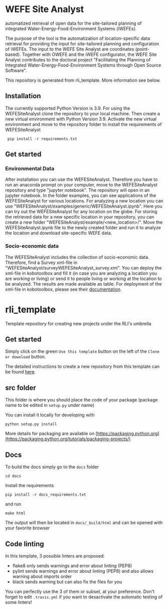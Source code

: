 # WEFE Site Analyst
automatized retrieval of open data for the site-tailored planning of integrated Water-Energy-Food-Environment Systems (iWEFEs).

The purpose of the tool is the automatization of location-specific data retrieval for providing the input for site-tailored planning and configuration of iWEFEs. The input to the WEFE Site Analyst are coordinates (point-based). Together with OWEFE and the iWEFE configurator, the WEFE Site Analyst contributes to the doctoral project "Facilitating the Planning of Integrated Water-Energy-Food-Environment Systems through Open Source Software".

This repository is generated from rli_template. More information see below. 

## Installation

The currently supported Python Version is 3.9. For using the WEFESiteAnalyst clone the repository to your local machine. Then create a new virtual environment with Python Version 3.9. Activate the new virtual environment and move to the repository folder to install the requirements of WEFESiteAnalyst

     pip install -r requirements.txt

## Get started
### Environmental Data
After installation you can use the WEFESiteAnalyst. Therefore you have to run an anaconda prompt on your computer, move to the WEFESiteAnalyst repository and type "jupyter notebook". The repository will open in an jupyter notebook. In the folder examples, you can see applications of the WEFESiteAnalyst for various locations. For analyzing a new location you can use "WEFESiteAnalyst/examples/generic/WEFESiteAnalyst.ipynb". Here you can try out the WEFESiteAnalyst for any location on the globe. For storing the retrieved data for a new specific location in your repository, you can create a new folder "WEFESiteAnalyst/example/<new_location>/". Move the WEFESiteAnalyst.ipynb file to the newly created folder and run it to analyze the location and download site-specific WEFE data.

### Socio-economic data
The WEFESiteAnalyst includes the collection of socio-economic data. Therefore, find a Survey xml-file in "WEFESiteAnalyst/surveyWEFESiteAnalyst_survey.xml". You can deploy the xml-file in kobotoolbox and fill it (in case you are analyzing a location you are working or living) or send it to people living or working at the location to be analyzed. The results are made available as table. For deployment of the xml-file in kobotoolbox, please see their [documentation](https://support.kobotoolbox.org/).

# rli_template
Template repository for creating new projects under the RLI's umbrella

## Get started

Simply click on the green `Use this template` button on the left of the `Clone or download` button.

The detailed instructions to create a new repository from this template can be found [here](https://help.github.com/en/articles/creating-a-repository-from-a-template).

## src folder

This folder is where you should place the code of your package (package name to be edited in `setup.py` under name)

You can install it locally for developing with

    python setup.py install
    
More details for packaging are available on [https://packaging.python.org](https://packaging.python.org/tutorials/packaging-projects/)


## Docs

To build the docs simply go to the `docs` folder

    cd docs

Install the requirements

    pip install -r docs_requirements.txt

and run

    make html

The output will then be located in `docs/_build/html` and can be opened with your favorite browser

## Code linting

In this template, 3 possible linters are proposed:
- flake8 only sends warnings and error about linting (PEP8)
- pylint sends warnings and error about linting (PEP8) and also allows warning about imports order
- black sends warning but can also fix the files for you

You can perfectly use the 3 of them or subset, at your preference. Don't forget to edit `.travis.yml` if you want to desactivate the automatic testing of some linters!
